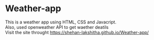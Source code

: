 # Weather-app
This is a weather app using HTML, CSS and Javacript.<br>
Also, used openweather API to get waether deatils<br>
Visit the site throught https://shehan-lakshitha.github.io/Weather-app/
